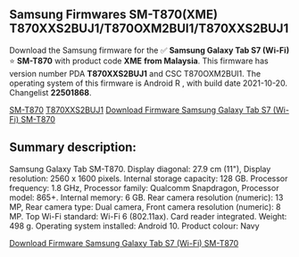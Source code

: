 <h2>Samsung Firmwares SM-T870(XME) T870XXS2BUJ1/T870OXM2BUI1/T870XXS2BUJ1</h2>
Download the Samsung firmware for the ✅ <strong>Samsung Galaxy Tab S7 (Wi-Fi) </strong> ⭐ <strong>SM-T870</strong> with product code <strong>XME</strong> <strong> from Malaysia</strong>. This firmware has version number PDA <strong>T870XXS2BUJ1</strong> and CSC T870OXM2BUI1. The operating system of this firmware is Android R , with build date 2021-10-20. Changelist <strong>22501868</strong>.


[SM-T870](https://samfirm.shop/samsung/model/SM-T870)
[T870XXS2BUJ1](https://samfirm.shop/samsung/pda/T870XXS2BUJ1)
[Download Firmware Samsung Galaxy Tab S7 (Wi-Fi) SM-T870](https://samfirm.shop/samsung/firmware/466904)
<h2>Summary description:</h2>
<p>Samsung Galaxy Tab SM-T870. Display diagonal: 27.9 cm (11"), Display resolution: 2560 x 1600 pixels. Internal storage capacity: 128 GB. Processor frequency: 1.8 GHz, Processor family: Qualcomm Snapdragon, Processor model: 865+. Internal memory: 6 GB. Rear camera resolution (numeric): 13 MP, Rear camera type: Dual camera, Front camera resolution (numeric): 8 MP. Top Wi-Fi standard: Wi-Fi 6 (802.11ax). Card reader integrated. Weight: 498 g. Operating system installed: Android 10. Product colour: Navy</p>


[Download Firmware Samsung Galaxy Tab S7 (Wi-Fi) SM-T870](https://samfirm.shop/samsung/firmware/466904)
